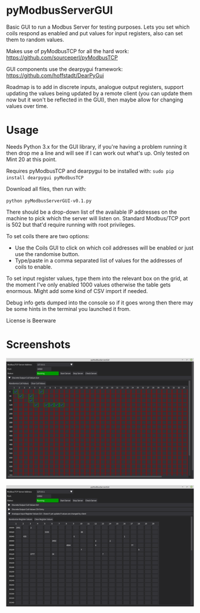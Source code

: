 # pyModbusServerGUI
Basic GUI to run a Modbus Server for testing purposes. Lets you set which coils respond as enabled and put values for input registers, also can set them to random values.

Makes use of pyModbusTCP for all the hard work: https://github.com/sourceperl/pyModbusTCP

GUI components use the dearpygui framework: https://github.com/hoffstadt/DearPyGui

Roadmap is to add in discrete inputs, analogue output registers, support updating the values being updated by a remote client (you can update them now but it won't be reflected in the GUI), then maybe allow for changing values over time.


# Usage
Needs Python 3.x for the GUI library, if you're having a problem running it then drop me a line and will see if I can work out what's up. Only tested on Mint 20 at this point. 

Requires pyModbusTCP and dearpygui to be installed with: 
`sudo pip install dearpygui pyModbusTCP`

Download all files, then run with:

`python pyModbusServerGUI-v0.1.py`

There should be a drop-down list of the available IP addresses on the machine to pick which the server will listen on. Standard Modbus/TCP port is 502 but that'd require running with root privileges. 

To set coils there are two options:
 - Use the Coils GUI to click on which coil addresses will be enabled or just use the randomise button. 
 - Type/paste in a comma separated list of values for the addresses of coils to enable.

To set input register values, type them into the relevant box on the grid, at the moment I've only enabled 1000 values otherwise the table gets enormous. Might add some kind of CSV import if needed.


Debug info gets dumped into the console so if it goes wrong then there may be some hints in the terminal you launched it from. 

License is Beerware

# Screenshots

![coil setting](https://github.com/unixhead/pyModbusServerGUI/blob/main/ss-coils-GUI.png?raw=true)

![register setting](https://github.com/unixhead/pyModbusServerGUI/blob/main/ss-input-registers.png?raw=true)
